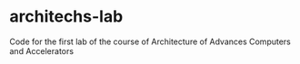 # architechs-lab
Code for the first lab of the course of Architecture of Advances Computers and Accelerators
